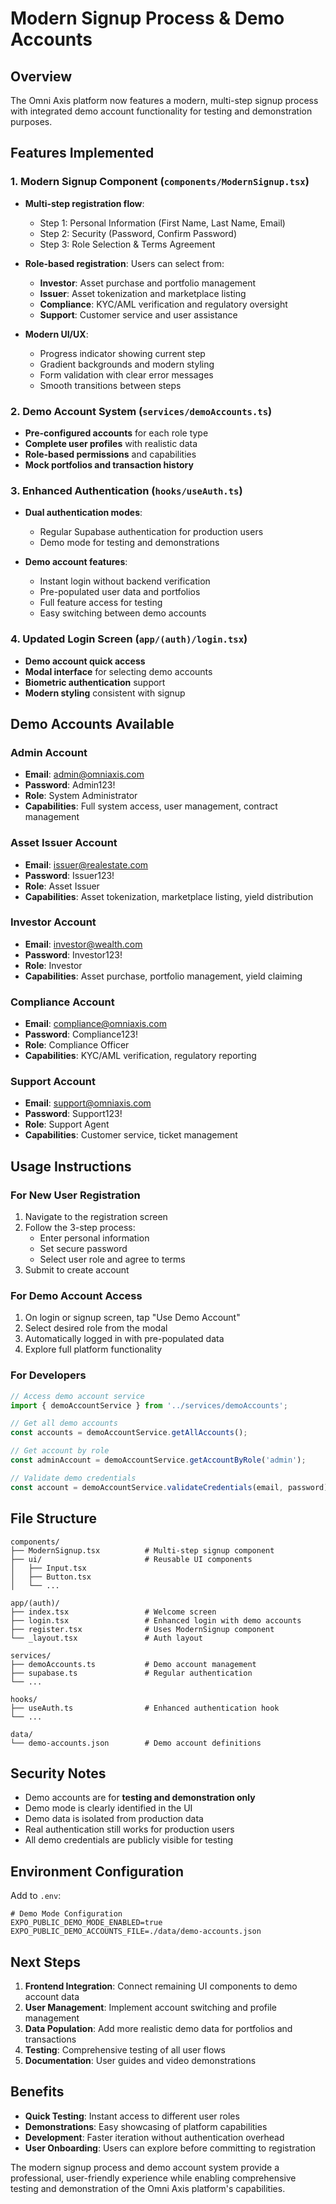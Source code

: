 # Modern Signup Process & Demo Accounts

## Overview
The Omni Axis platform now features a modern, multi-step signup process with integrated demo account functionality for testing and demonstration purposes.

## Features Implemented

### 1. Modern Signup Component (`components/ModernSignup.tsx`)
- **Multi-step registration flow**:
  - Step 1: Personal Information (First Name, Last Name, Email)
  - Step 2: Security (Password, Confirm Password)
  - Step 3: Role Selection & Terms Agreement

- **Role-based registration**: Users can select from:
  - **Investor**: Asset purchase and portfolio management
  - **Issuer**: Asset tokenization and marketplace listing
  - **Compliance**: KYC/AML verification and regulatory oversight
  - **Support**: Customer service and user assistance

- **Modern UI/UX**:
  - Progress indicator showing current step
  - Gradient backgrounds and modern styling
  - Form validation with clear error messages
  - Smooth transitions between steps

### 2. Demo Account System (`services/demoAccounts.ts`)
- **Pre-configured accounts** for each role type
- **Complete user profiles** with realistic data
- **Role-based permissions** and capabilities
- **Mock portfolios and transaction history**

### 3. Enhanced Authentication (`hooks/useAuth.ts`)
- **Dual authentication modes**:
  - Regular Supabase authentication for production users
  - Demo mode for testing and demonstrations
  
- **Demo account features**:
  - Instant login without backend verification
  - Pre-populated user data and portfolios
  - Full feature access for testing
  - Easy switching between demo accounts

### 4. Updated Login Screen (`app/(auth)/login.tsx`)
- **Demo account quick access**
- **Modal interface** for selecting demo accounts
- **Biometric authentication** support
- **Modern styling** consistent with signup

## Demo Accounts Available

### Admin Account
- **Email**: admin@omniaxis.com
- **Password**: Admin123!
- **Role**: System Administrator
- **Capabilities**: Full system access, user management, contract management

### Asset Issuer Account
- **Email**: issuer@realestate.com
- **Password**: Issuer123!
- **Role**: Asset Issuer
- **Capabilities**: Asset tokenization, marketplace listing, yield distribution

### Investor Account
- **Email**: investor@wealth.com
- **Password**: Investor123!
- **Role**: Investor
- **Capabilities**: Asset purchase, portfolio management, yield claiming

### Compliance Account
- **Email**: compliance@omniaxis.com
- **Password**: Compliance123!
- **Role**: Compliance Officer
- **Capabilities**: KYC/AML verification, regulatory reporting

### Support Account
- **Email**: support@omniaxis.com
- **Password**: Support123!
- **Role**: Support Agent
- **Capabilities**: Customer service, ticket management

## Usage Instructions

### For New User Registration
1. Navigate to the registration screen
2. Follow the 3-step process:
   - Enter personal information
   - Set secure password
   - Select user role and agree to terms
3. Submit to create account

### For Demo Account Access
1. On login or signup screen, tap "Use Demo Account"
2. Select desired role from the modal
3. Automatically logged in with pre-populated data
4. Explore full platform functionality

### For Developers
```typescript
// Access demo account service
import { demoAccountService } from '../services/demoAccounts';

// Get all demo accounts
const accounts = demoAccountService.getAllAccounts();

// Get account by role
const adminAccount = demoAccountService.getAccountByRole('admin');

// Validate demo credentials
const account = demoAccountService.validateCredentials(email, password);
```

## File Structure

```
components/
├── ModernSignup.tsx          # Multi-step signup component
├── ui/                       # Reusable UI components
│   ├── Input.tsx
│   ├── Button.tsx
│   └── ...

app/(auth)/
├── index.tsx                 # Welcome screen
├── login.tsx                 # Enhanced login with demo accounts
├── register.tsx              # Uses ModernSignup component
└── _layout.tsx               # Auth layout

services/
├── demoAccounts.ts           # Demo account management
├── supabase.ts               # Regular authentication
└── ...

hooks/
├── useAuth.ts                # Enhanced authentication hook
└── ...

data/
└── demo-accounts.json        # Demo account definitions
```

## Security Notes

- Demo accounts are for **testing and demonstration only**
- Demo mode is clearly identified in the UI
- Demo data is isolated from production data
- Real authentication still works for production users
- All demo credentials are publicly visible for testing

## Environment Configuration

Add to `.env`:
```properties
# Demo Mode Configuration
EXPO_PUBLIC_DEMO_MODE_ENABLED=true
EXPO_PUBLIC_DEMO_ACCOUNTS_FILE=./data/demo-accounts.json
```

## Next Steps

1. **Frontend Integration**: Connect remaining UI components to demo account data
2. **User Management**: Implement account switching and profile management
3. **Data Population**: Add more realistic demo data for portfolios and transactions
4. **Testing**: Comprehensive testing of all user flows
5. **Documentation**: User guides and video demonstrations

## Benefits

- **Quick Testing**: Instant access to different user roles
- **Demonstrations**: Easy showcasing of platform capabilities
- **Development**: Faster iteration without authentication overhead
- **User Onboarding**: Users can explore before committing to registration

The modern signup process and demo account system provide a professional, user-friendly experience while enabling comprehensive testing and demonstration of the Omni Axis platform's capabilities.
